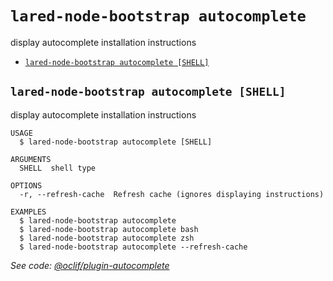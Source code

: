 `lared-node-bootstrap autocomplete`
===================================

display autocomplete installation instructions

* [`lared-node-bootstrap autocomplete [SHELL]`](#lared-node-bootstrap-autocomplete-shell)

## `lared-node-bootstrap autocomplete [SHELL]`

display autocomplete installation instructions

```
USAGE
  $ lared-node-bootstrap autocomplete [SHELL]

ARGUMENTS
  SHELL  shell type

OPTIONS
  -r, --refresh-cache  Refresh cache (ignores displaying instructions)

EXAMPLES
  $ lared-node-bootstrap autocomplete
  $ lared-node-bootstrap autocomplete bash
  $ lared-node-bootstrap autocomplete zsh
  $ lared-node-bootstrap autocomplete --refresh-cache
```

_See code: [@oclif/plugin-autocomplete](https://github.com/oclif/plugin-autocomplete/blob/v1.3.2/src/commands/autocomplete/index.ts)_
